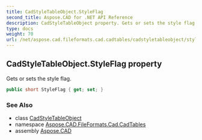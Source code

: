```yaml
---
title: CadStyleTableObject.StyleFlag
second_title: Aspose.CAD for .NET API Reference
description: CadStyleTableObject property. Gets or sets the style flag
type: docs
weight: 70
url: /net/aspose.cad.fileformats.cad.cadtables/cadstyletableobject/styleflag/
---
```

## CadStyleTableObject.StyleFlag property

Gets or sets the style flag.

```csharp
public short StyleFlag { get; set; }
```

### See Also

* class [CadStyleTableObject](../)
* namespace [Aspose.CAD.FileFormats.Cad.CadTables](../../cadstyletableobject/)
* assembly [Aspose.CAD](../../../)


